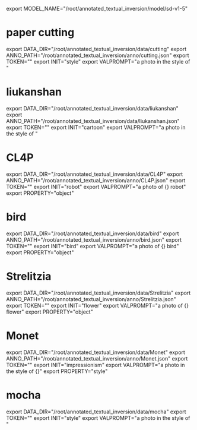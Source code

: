 export MODEL_NAME="/root/annotated_textual_inversion/model/sd-v1-5"

# paper cutting

export DATA_DIR="/root/annotated_textual_inversion/data/cutting"
export ANNO_PATH="/root/annotated_textual_inversion/anno/cutting.json"
export TOKEN="<cutting>"
export INIT="style"
export VALPROMPT="a photo in the style of <cutting>"

# liukanshan

export DATA_DIR="/root/annotated_textual_inversion/data/liukanshan"
export ANNO_PATH="/root/annotated_textual_inversion/data/liukanshan.json"
export TOKEN="<liukanshan>"
export INIT="cartoon"
export VALPROMPT="a photo in the style of <liukanshan>"

# CL4P

export DATA_DIR="/root/annotated_textual_inversion/data/CL4P"
export ANNO_PATH="/root/annotated_textual_inversion/anno/CL4P.json"
export TOKEN="<CL4P>"
export INIT="robot"
export VALPROMPT="a photo of {} robot"
export PROPERTY="object"

# bird

export DATA_DIR="/root/annotated_textual_inversion/data/bird"
export ANNO_PATH="/root/annotated_textual_inversion/anno/bird.json"
export TOKEN="<bird>"
export INIT="bird"
export VALPROMPT="a photo of {} bird"
export PROPERTY="object"

# Strelitzia

export DATA_DIR="/root/annotated_textual_inversion/data/Strelitzia"
export ANNO_PATH="/root/annotated_textual_inversion/anno/Strelitzia.json"
export TOKEN="<flower>"
export INIT="flower"
export VALPROMPT="a photo of {} flower"
export PROPERTY="object"

# Monet

export DATA_DIR="/root/annotated_textual_inversion/data/Monet"
export ANNO_PATH="/root/annotated_textual_inversion/anno/Monet.json"
export TOKEN="<Monet>"
export INIT="impressionism"
export VALPROMPT="a photo in the style of {}"
export PROPERTY="style"

# mocha

export DATA_DIR="/root/annotated_textual_inversion/data/mocha"
export TOKEN="<mocha>"
export INIT="style"
export VALPROMPT="a photo in the style of <mocha>"
